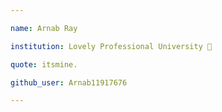 ```yaml
---

name: Arnab Ray

institution: Lovely Professional University 🚩

quote: itsmine.

github_user: Arnab11917676

---
```


